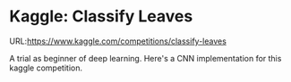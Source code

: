 # Kaggle: Classify Leaves

URL:https://www.kaggle.com/competitions/classify-leaves

A trial as beginner of deep learning. Here's a CNN implementation for this kaggle competition.
 
